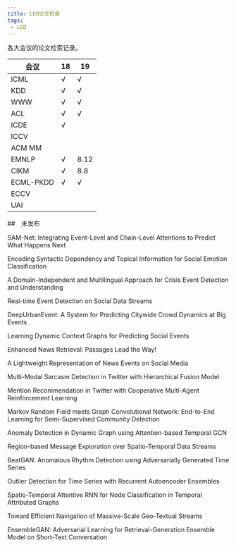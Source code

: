```yaml
---
title: LED论文检索
tags:
 - LED
---
```


各大会议的论文检索记录。

<!--more-->

| 会议      | 18   | 19   |
| --------- | ---- | ---- |
| ICML      | √    | √    |
| KDD       | √    | √    |
| WWW       | √    | √    |
| ACL       | √    | √    |
| ICDE      | √    |      |
| ICCV      |      |      |
| ACM MM    |      |      |
| EMNLP     | √    | 8.12 |
| CIKM      | √    | 8.8  |
| ECML-PKDD | √    | √    |
| ECCV      |      |      |
| UAI       |      |      |





















##　未发布

SAM-Net: Integrating Event-Level and Chain-Level Attentions to Predict What Happens Next

Encoding Syntactic Dependency and Topical Information for Social Emotion Classification

A Domain-Independent and Multilingual Approach for Crisis Event Detection and Understanding

Real-time Event Detection on Social Data Streams

DeepUrbanEvent: A System for Predicting Citywide Crowd Dynamics at Big Events

Learning Dynamic Context Graphs for Predicting Social Events

Enhanced News Retrieval: Passages Lead the Way!

A Lightweight Representation of News Events on Social Media

Multi-Modal Sarcasm Detection in Twitter with Hierarchical Fusion Model

Mention Recommendation in Twitter with Cooperative Multi-Agent Reinforcement Learning

Markov Random Field meets Graph Convolutional Network: End-to-End Learning for
Semi-Supervised Community Detection

Anomaly Detection in Dynamic Graph using Attention-based Temporal GCN

Region-based Message Exploration over Spatio-Temporal Data Streams

BeatGAN: Anomalous Rhythm Detection using Adversarially Generated Time Series

Outlier Detection for Time Series with Recurrent Autoencoder Ensembles

Spatio-Temporal Attentive RNN for Node Classification in Temporal Attributed Graphs

Toward Efficient Navigation of Massive-Scale Geo-Textual Streams

EnsembleGAN: Adversarial Learning for Retrieval-Generation Ensemble Model on Short-Text Conversation
